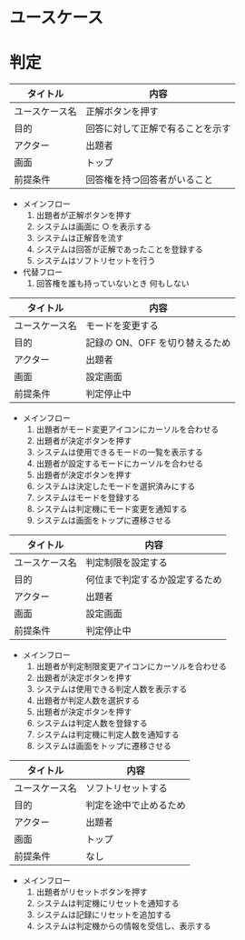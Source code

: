 # ユースケース

# 判定

| タイトル       | 内容                             |
| -------------- | -------------------------------- |
| ユースケース名 | 正解ボタンを押す                 |
| 目的           | 回答に対して正解で有ることを示す |
| アクター       | 出題者                           |
| 画面           | トップ                           |
| 前提条件       | 回答権を持つ回答者がいること     |

- メインフロー
  1. 出題者が正解ボタンを押す
  2. システムは画面に ○ を表示する
  3. システムは正解音を流す
  4. システムは回答が正解であったことを登録する
  5. システムはソフトリセットを行う
- 代替フロー
  1. 回答権を誰も持っていないとき
     何もしない

| タイトル       | 内容                            |
| -------------- | ------------------------------- |
| ユースケース名 | モードを変更する                |
| 目的           | 記録の ON、OFF を切り替えるため |
| アクター       | 出題者                          |
| 画面           | 設定画面                        |
| 前提条件       | 判定停止中                      |

- メインフロー
  1. 出題者がモード変更アイコンにカーソルを合わせる
  1. 出題者が決定ボタンを押す
  1. システムは使用できるモードの一覧を表示する
  1. 出題者が設定するモードにカーソルを合わせる
  1. 出題者が決定ボタンを押す
  1. システムは決定したモードを選択済みにする
  1. システムはモードを登録する
  1. システムは判定機にモード変更を通知する
  1. システムは画面をトップに遷移させる

| タイトル       | 内容                           |
| -------------- | ------------------------------ |
| ユースケース名 | 判定制限を設定する             |
| 目的           | 何位まで判定するか設定するため |
| アクター       | 出題者                         |
| 画面           | 設定画面                       |
| 前提条件       | 判定停止中                     |

- メインフロー
  1. 出題者が判定制限変更アイコンにカーソルを合わせる
  1. 出題者が決定ボタンを押す
  1. システムは使用できる判定人数を表示する
  1. 出題者が判定人数を選択する
  1. 出題者が決定ボタンを押す
  1. システムは判定人数を登録する
  1. システムは判定機に判定人数を通知する
  1. システムは画面をトップに遷移させる

| タイトル       | 内容                   |
| -------------- | ---------------------- |
| ユースケース名 | ソフトリセットする     |
| 目的           | 判定を途中で止めるため |
| アクター       | 出題者                 |
| 画面           | トップ                 |
| 前提条件       | なし                   |

- メインフロー
  1. 出題者がリセットボタンを押す
  1. システムは判定機にリセットを通知する
  1. システムは記録にリセットを追加する
  1. システムは判定機からの情報を受信し、表示する
